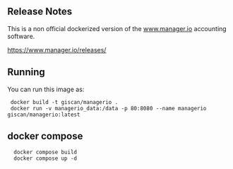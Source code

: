 

Release Notes
-------------

This is a non official dockerized version of the www.manager.io accounting software.

https://www.manager.io/releases/

Running
-------

You can run this image as:

```
 docker build -t giscan/managerio .
 docker run -v managerio_data:/data -p 80:8080 --name managerio giscan/managerio:latest
```

docker compose
-------
```
  docker compose build
  docker compose up -d
```
